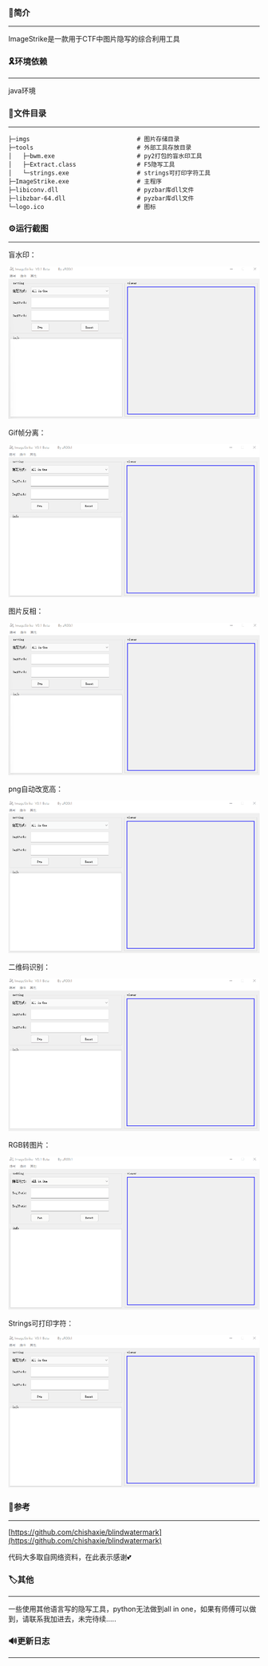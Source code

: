 ### 🎈简介

------

ImageStrike是一款用于CTF中图片隐写的综合利用工具

### 🎗️环境依赖

------

java环境

### 📑文件目录

------

```
├─imgs								# 图片存储目录
├─tools								# 外部工具存放目录
│	├─bwm.exe						# py2打包的盲水印工具
│	├─Extract.class					# F5隐写工具
│	└─strings.exe					# strings可打印字符工具
├─ImageStrike.exe					# 主程序
├─libiconv.dll						# pyzbar库dll文件
├─libzbar-64.dll					# pyzbar库dll文件
└─logo.ico							# 图标
```

### ⚙️运行截图

------

盲水印：

<img src="imgs/bwm.gif" style="zoom:80%;" />

Gif帧分离：

<img src="imgs/gif.gif" style="zoom:80%;" />

图片反相：

<img src="imgs/inversion.gif" style="zoom:80%;" />

png自动改宽高：

<img src="imgs/png.gif" style="zoom:80%;" />

二维码识别：

<img src="imgs/qrcode.gif" style="zoom:80%;" />

RGB转图片：

<img src="imgs/rgb2jpg.gif" style="zoom:80%;" />

Strings可打印字符：

<img src="imgs/strings.gif" style="zoom:80%;" />

### 🔗参考

------

[https://github.com/chishaxie/blindwatermark](https://github.com/chishaxie/blindwatermark)

代码大多取自网络资料，在此表示感谢💕

### 🏷️其他

------

一些使用其他语言写的隐写工具，python无法做到all in one，如果有师傅可以做到，请联系我加进去，未完待续.....

### 🔊更新日志

------

